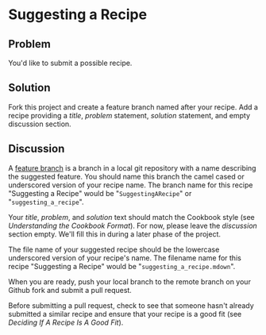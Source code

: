 # Suggesting a Recipe

## Problem
You'd like to submit a possible recipe.

## Solution
Fork this project and create a feature branch named after your recipe. Add a recipe providing a _title_, _problem_ statement, _solution_ statement, and empty discussion section.

## Discussion
A [feature branch](http://nvie.com/posts/a-successful-git-branching-model/) is a branch in a local git repository with a name describing the suggested feature. You should name this branch the camel cased or underscored version of your recipe name. The branch name for this recipe "Suggesting a Recipe" would be "`SuggestingARecipe`" or "`suggesting_a_recipe`".

Your _title_, _problem_, and _solution_ text should match the Cookbook style (see _Understanding the Cookbook Format_). For now, please leave the _discussion_ section empty. We'll fill this in during a later phase of the project.

The file name of your suggested recipe should be the lowercase underscored version of your recipe's name. The filename name for this recipe "Suggesting a Recipe" would be "`suggesting_a_recipe.mdown`".

When you are ready, push your local branch to the remote branch on your Github fork and submit a pull request.

Before submitting a pull request, check to see that someone hasn't already submitted a similar recipe and ensure that your recipe is a good fit (see _Deciding If A Recipe Is A Good Fit_). 